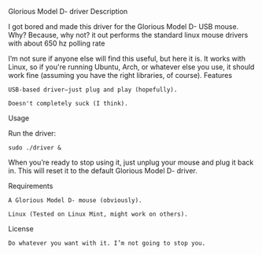 Glorious Model D- driver
Description

I got bored and made this driver for the Glorious Model D- USB mouse. Why? Because, why not? it out performs the standard linux mouse drivers with about 650 hz polling rate 

I’m not sure if anyone else will find this useful, but here it is. It works with Linux, so if you're running Ubuntu, Arch, or whatever else you use, it should work fine (assuming you have the right libraries, of course).
Features

    USB-based driver—just plug and play (hopefully).

    Doesn't completely suck (I think).

Usage

Run the driver:

    sudo ./driver &

When you’re ready to stop using it, just unplug your mouse and plug it back in. This will reset it to the default Glorious Model D- driver.

Requirements

    A Glorious Model D- mouse (obviously).

    Linux (Tested on Linux Mint, might work on others).

License

    Do whatever you want with it. I’m not going to stop you.
